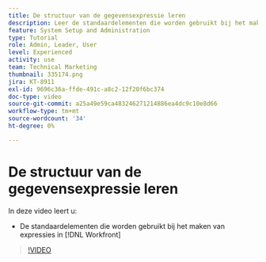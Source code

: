 ```yaml
---
title: De structuur van de gegevensexpressie leren
description: Leer de standaardelementen die worden gebruikt bij het maken van expressies in Adobe [!DNL Workfront].
feature: System Setup and Administration
type: Tutorial
role: Admin, Leader, User
level: Experienced
activity: use
team: Technical Marketing
thumbnail: 335174.png
jira: KT-8911
exl-id: 9696c36a-ffde-491c-a8c2-12f20f6bc374
doc-type: video
source-git-commit: a25a49e59ca483246271214886ea4dc9c10e8d66
workflow-type: tm+mt
source-wordcount: '34'
ht-degree: 0%

---
```


# De structuur van de gegevensexpressie leren

In deze video leert u:

* De standaardelementen die worden gebruikt bij het maken van expressies in [!DNL Workfront]

>[!VIDEO](https://video.tv.adobe.com/v/335174/?quality=12&learn=on)
